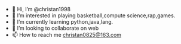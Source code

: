 - 👋 Hi, I’m @christan1998
- 👀 I’m interested in playing basketball,compute science,rap,games.
- 🌱 I’m currently learning python,java,lang.
- 💞️ I’m looking to collaborate on web 
- 📫 How to reach me christan0825@163.com

<!---
christan1998/christan1998 is a ✨ special ✨ repository because its `README.md` (this file) appears on your GitHub profile.
You can click the Preview link to take a look at your changes.
--->
